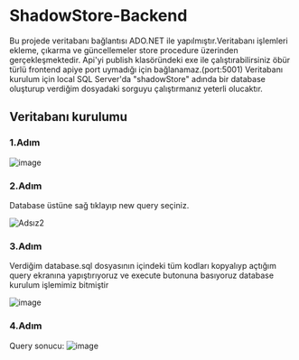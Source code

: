 # ShadowStore-Backend
Bu projede veritabanı bağlantısı ADO.NET ile yapılmıştır.Veritabanı işlemleri ekleme, çıkarma ve güncellemeler store procedure üzerinden gerçekleşmektedir.
Api'yi publish klasöründeki exe ile çalıştırabilirsiniz öbür türlü frontend apiye port uymadığı için bağlanamaz.(port:5001)
Veritabanı kurulum için local SQL Server'da "shadowStore" adında bir database oluşturup verdiğim dosyadaki sorguyu çalıştırmanız yeterli olucaktır.
## Veritabanı kurulumu
### 1.Adım
![image](https://github.com/receperturkk/ShadowStore-Backend/assets/104844949/675d1c34-f790-4746-bbd5-4a8f41dd1556)
### 2.Adım
Database üstüne sağ tıklayıp new query seçiniz.

![Adsız2](https://github.com/receperturkk/ShadowStore-Backend/assets/104844949/16877f09-1385-49f7-b1a9-1ff47099f3be)
### 3.Adım
Verdiğim database.sql dosyasının içindeki tüm kodları kopyalıyp açtığım query ekranına yapıştırıyoruz ve execute butonuna basıyoruz database kurulum işlemimiz bitmiştir

![image](https://github.com/receperturkk/ShadowStore-Backend/assets/104844949/9ca6bbcf-8086-4e1a-8c18-6d9039cd01fd)
### 4.Adım
Query sonucu:
![image](https://github.com/receperturkk/ShadowStore-Backend/assets/104844949/daa842fa-c926-4829-a0e2-6056777dc3d9)
